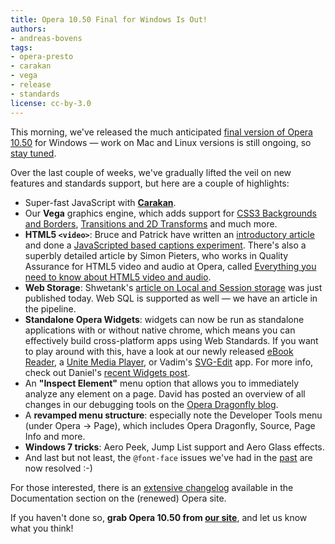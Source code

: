 ```yaml
---
title: Opera 10.50 Final for Windows Is Out!
authors:
- andreas-bovens
tags:
- opera-presto
- carakan
- vega
- release
- standards
license: cc-by-3.0
---
```


<p>This morning, we&#39;ve released the much anticipated <a href="https://www.opera.com/browser/">final version of Opera 10.50</a> for Windows — work on Mac and Linux versions is still ongoing, so <a href="http://my.opera.com/desktopteam/blog/">stay tuned</a>.</p>
<p>Over the last couple of weeks, we&#39;ve gradually lifted the veil on new features and standards support, but here are a couple of highlights:</p>
<ul>
<li>Super-fast JavaScript with <strong><a href="http://my.opera.com/core/blog/2009/12/22/carakan-revisited">Carakan</a></strong>.</li>
<li>Our <strong>Vega</strong> graphics engine, which adds support for <a href="https://dev.opera.com/articles/view/css3-border-background-boxshadow/">CSS3 Backgrounds and Borders</a>, <a href="https://dev.opera.com/articles/view/css3-transitions-and-2d-transforms/">Transitions and 2D Transforms</a> and much more.</li>
<li><strong>HTML5 <code>&lt;video&gt;</code></strong>: Bruce and Patrick have written an <a href="https://dev.opera.com/articles/view/introduction-html5-video/">introductory article</a> and done a <a href="https://dev.opera.com/articles/view/accessible-html5-video-with-javascripted-captions/">JavaScripted based captions experiment</a>. There&#39;s also a superbly detailed article by Simon Pieters, who works in Quality Assurance for HTML5 video and audio at Opera, called <a href="http://my.opera.com/core/blog/2010/03/03/everything-you-need-to-know-about-html5-video-and-audio-2">Everything you need to know about HTML5 video and audio</a>.</li>
<li><strong>Web Storage</strong>: Shwetank&#39;s <a href="https://dev.opera.com/articles/view/web-storage/">article on Local and Session storage</a> was just published today. Web SQL is supported as well — we have an article in the pipeline.</li>
<li><strong>Standalone Opera Widgets</strong>: widgets can now be run as standalone applications with or without native chrome, which means you can effectively build cross-platform apps using Web Standards. If you want to play around with this, have a look at our newly released <a href="http://widgets.opera.com/widget/15552/">eBook Reader</a>, a <a href="http://widgets.opera.com/widget/15592/">Unite Media Player</a>, or Vadim&#39;s <a href="http://widgets.opera.com/widget/15321/">SVG-Edit</a> app. For more info, check out Daniel&#39;s <a href="http://my.opera.com/ODIN/blog/widgets-updated-with-opera-10-50">recent Widgets post</a>.</li>
<li>An <strong>&quot;Inspect Element&quot;</strong> menu option that allows you to immediately analyze any element on a page. David has posted an overview of all changes in our debugging tools on the <a href="http://my.opera.com/dragonfly/blog/opera-dragonfly-alpha-for-presto-2-5">Opera Dragonfly blog</a>.</li>
<li>A <strong>revamped menu structure</strong>: especially note the Developer Tools menu (under Opera → Page), which includes Opera Dragonfly, Source, Page Info and more.</li>
<li><strong>Windows 7 tricks</strong>: Aero Peek, Jump List support and Aero Glass effects.</li>
<li>And last but not least, the <code>@font-face</code> issues we&#39;ve had in the <a href="http://my.opera.com/ODIN/blog/2010/02/11/opera-10-50-beta-is-out">past</a> are now resolved :-)</li>
</ul>
<p>For those interested, there is an <a href="https://www.opera.com/docs/changelogs/windows/1050/">extensive changelog</a> available in the Documentation section on the (renewed) Opera site.</p>
<p>If you haven&#39;t done so, <strong>grab Opera 10.50 from <a href="https://www.opera.com/browser/">our site</a></strong>, and let us know what you think!</p>
